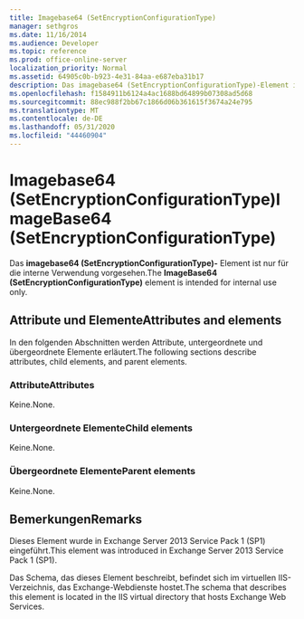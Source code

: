 ```yaml
---
title: Imagebase64 (SetEncryptionConfigurationType)
manager: sethgros
ms.date: 11/16/2014
ms.audience: Developer
ms.topic: reference
ms.prod: office-online-server
localization_priority: Normal
ms.assetid: 64905c0b-b923-4e31-84aa-e687eba31b17
description: Das imagebase64 (SetEncryptionConfigurationType)-Element ist nur für die interne Verwendung vorgesehen.
ms.openlocfilehash: f1584911b6124a4ac1688bd64899b07308ad5d68
ms.sourcegitcommit: 88ec988f2bb67c1866d06b361615f3674a24e795
ms.translationtype: MT
ms.contentlocale: de-DE
ms.lasthandoff: 05/31/2020
ms.locfileid: "44460904"
---
```

# <a name="imagebase64-setencryptionconfigurationtype"></a><span data-ttu-id="bb1b6-103">Imagebase64 (SetEncryptionConfigurationType)</span><span class="sxs-lookup"><span data-stu-id="bb1b6-103">ImageBase64 (SetEncryptionConfigurationType)</span></span>

<span data-ttu-id="bb1b6-104">Das **imagebase64 (SetEncryptionConfigurationType)-** Element ist nur für die interne Verwendung vorgesehen.</span><span class="sxs-lookup"><span data-stu-id="bb1b6-104">The **ImageBase64 (SetEncryptionConfigurationType)** element is intended for internal use only.</span></span> 

## <a name="attributes-and-elements"></a><span data-ttu-id="bb1b6-105">Attribute und Elemente</span><span class="sxs-lookup"><span data-stu-id="bb1b6-105">Attributes and elements</span></span>

<span data-ttu-id="bb1b6-106">In den folgenden Abschnitten werden Attribute, untergeordnete und übergeordnete Elemente erläutert.</span><span class="sxs-lookup"><span data-stu-id="bb1b6-106">The following sections describe attributes, child elements, and parent elements.</span></span>
  
### <a name="attributes"></a><span data-ttu-id="bb1b6-107">Attribute</span><span class="sxs-lookup"><span data-stu-id="bb1b6-107">Attributes</span></span>

<span data-ttu-id="bb1b6-108">Keine.</span><span class="sxs-lookup"><span data-stu-id="bb1b6-108">None.</span></span>
  
### <a name="child-elements"></a><span data-ttu-id="bb1b6-109">Untergeordnete Elemente</span><span class="sxs-lookup"><span data-stu-id="bb1b6-109">Child elements</span></span>

<span data-ttu-id="bb1b6-110">Keine.</span><span class="sxs-lookup"><span data-stu-id="bb1b6-110">None.</span></span>
  
### <a name="parent-elements"></a><span data-ttu-id="bb1b6-111">Übergeordnete Elemente</span><span class="sxs-lookup"><span data-stu-id="bb1b6-111">Parent elements</span></span>

<span data-ttu-id="bb1b6-112">Keine.</span><span class="sxs-lookup"><span data-stu-id="bb1b6-112">None.</span></span>
  
## <a name="remarks"></a><span data-ttu-id="bb1b6-113">Bemerkungen</span><span class="sxs-lookup"><span data-stu-id="bb1b6-113">Remarks</span></span>

<span data-ttu-id="bb1b6-114">Dieses Element wurde in Exchange Server 2013 Service Pack 1 (SP1) eingeführt.</span><span class="sxs-lookup"><span data-stu-id="bb1b6-114">This element was introduced in Exchange Server 2013 Service Pack 1 (SP1).</span></span>
  
<span data-ttu-id="bb1b6-115">Das Schema, das dieses Element beschreibt, befindet sich im virtuellen IIS-Verzeichnis, das Exchange-Webdienste hostet.</span><span class="sxs-lookup"><span data-stu-id="bb1b6-115">The schema that describes this element is located in the IIS virtual directory that hosts Exchange Web Services.</span></span>
  

